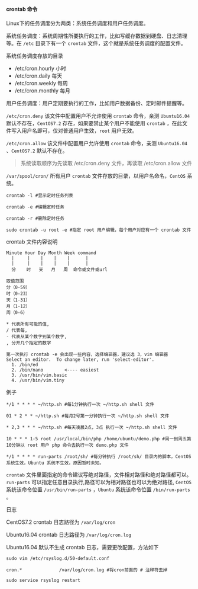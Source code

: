 #### crontab 命令

Linux下的任务调度分为两类：系统任务调度和用户任务调度。

系统任务调度：系统周期性所要执行的工作，比如写缓存数据到硬盘、日志清理等。在 `/etc` 目录下有一个 `crontab` 文件，这个就是系统任务调度的配置文件。

系统任务调度存放的目录

- /etc/cron.hourly  小时
- /etc/cron.daily   每天
- /etc/cron.weekly  每周
- /etc/cron.monthly 每月

用户任务调度：用户定期要执行的工作，比如用户数据备份、定时邮件提醒等。

`/etc/cron.deny`     该文件中配置用户不允许使用 `crontab` 命令，亲测 `Ubuntu16.04` 默认不存在，`CentOS7.2` 存在，如果要禁止某个用户不能使用 `crontab` ，在此文件写入用户名即可，仅对普通用户生效，`root` 用户无效。

`/etc/cron.allow`    该文件中配置用户允许使用 `crontab` 命令，亲测 `Ubuntu16.04` 、`CentOS7.2` 默认不存在。

> 系统读取顺序为先读取 /etc/cron.deny 文件，再读取 /etc/cron.allow 文件

`/var/spool/cron/`   所有用户 `crontab` 文件存放的目录，以用户名命名，`CentOS` 系统。

```
crontab -l #显示定时任务列表

crontab -e #编辑定时任务

crontab -r #删除定时任务

sudo crontab -u root -e #指定 root 用户编辑，每个用户对应有一个 crontab 文件
```

crontab 文件内容说明

```
Minute Hour Day Month Week command
  |     |    |    |    |      |
  |     |    |    |    |      |
  分    时   天   月   周  命令或文件或url

取值范围
分（0-59） 
时（0-23） 
天（1-31） 
月（1-12） 
周（0-6）

* 代表所有可能的值,
/ 代表每,
- 代表从某个数字到某个数字,
, 分开几个指定的数字

第一次执行 crontab -e 会出现一些内容，选择编辑器，建议选 3，vim 编辑器
Select an editor.  To change later, run 'select-editor'.
  1. /bin/ed
  2. /bin/nano        <---- easiest
  3. /usr/bin/vim.basic
  4. /usr/bin/vim.tiny

```

例子

```
*/1 * * * * ~/http.sh #每1分钟执行一次 ~/http.sh shell 文件

01 * 2 * * ~/http.sh #每月2号第一分钟执行一次 ~/http.sh shell 文件

* 2,3 * * * ~/http.sh #每天凌晨2点，3点 执行一次 ~/http.sh shell 文件

10 * * * 1-5 root /usr/local/bin/php /home/ubuntu/demo.php #周一到周五第10分钟以 root 用户 php 命令去执行一次 demo.php 文件

*/1 * * * * run-parts /root/sh/ #每分钟执行 /root/sh/ 目录内的脚本，CentOS 系统生效，Ubuntu 系统不生效，原因暂时未知。
```
`crontab` 文件里面指定的命令建议写绝对路径，文件相对路径和绝对路径都可以。
`run-parts` 可以指定任意目录执行,路径可以为相对路径也可以为绝对路径, `CentOS` 系统该命令位置 `/usr/bin/run-parts` ，`Ubuntu` 系统该命令位置 `/bin/run-parts` 。

日志

CentOS7.2 crontab 日志路径为 `/var/log/cron`

Ubuntu16.04 crontab 日志路径为 `/var/log/cron.log`

Ubuntu16.04 默认不生成 crontab 日志，需要更改配置，方法如下

```
sudo vim /etc/rsyslog.d/50-default.conf 

cron.*              /var/log/cron.log #将cron前面的 # 注释符去掉

sudo service rsyslog restart
```